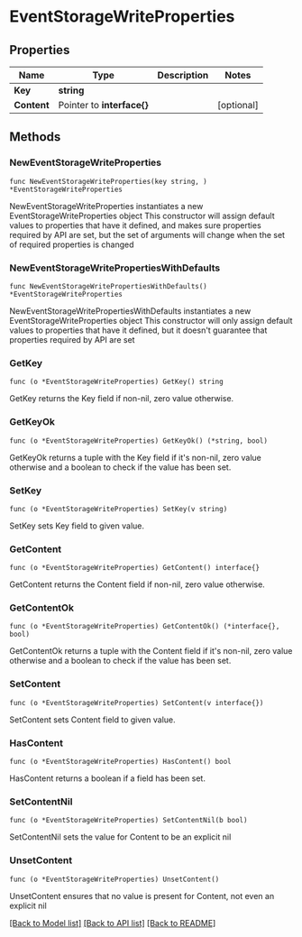 # EventStorageWriteProperties

## Properties

Name | Type | Description | Notes
------------ | ------------- | ------------- | -------------
**Key** | **string** |  | 
**Content** | Pointer to **interface{}** |  | [optional] 

## Methods

### NewEventStorageWriteProperties

`func NewEventStorageWriteProperties(key string, ) *EventStorageWriteProperties`

NewEventStorageWriteProperties instantiates a new EventStorageWriteProperties object
This constructor will assign default values to properties that have it defined,
and makes sure properties required by API are set, but the set of arguments
will change when the set of required properties is changed

### NewEventStorageWritePropertiesWithDefaults

`func NewEventStorageWritePropertiesWithDefaults() *EventStorageWriteProperties`

NewEventStorageWritePropertiesWithDefaults instantiates a new EventStorageWriteProperties object
This constructor will only assign default values to properties that have it defined,
but it doesn't guarantee that properties required by API are set

### GetKey

`func (o *EventStorageWriteProperties) GetKey() string`

GetKey returns the Key field if non-nil, zero value otherwise.

### GetKeyOk

`func (o *EventStorageWriteProperties) GetKeyOk() (*string, bool)`

GetKeyOk returns a tuple with the Key field if it's non-nil, zero value otherwise
and a boolean to check if the value has been set.

### SetKey

`func (o *EventStorageWriteProperties) SetKey(v string)`

SetKey sets Key field to given value.


### GetContent

`func (o *EventStorageWriteProperties) GetContent() interface{}`

GetContent returns the Content field if non-nil, zero value otherwise.

### GetContentOk

`func (o *EventStorageWriteProperties) GetContentOk() (*interface{}, bool)`

GetContentOk returns a tuple with the Content field if it's non-nil, zero value otherwise
and a boolean to check if the value has been set.

### SetContent

`func (o *EventStorageWriteProperties) SetContent(v interface{})`

SetContent sets Content field to given value.

### HasContent

`func (o *EventStorageWriteProperties) HasContent() bool`

HasContent returns a boolean if a field has been set.

### SetContentNil

`func (o *EventStorageWriteProperties) SetContentNil(b bool)`

 SetContentNil sets the value for Content to be an explicit nil

### UnsetContent
`func (o *EventStorageWriteProperties) UnsetContent()`

UnsetContent ensures that no value is present for Content, not even an explicit nil

[[Back to Model list]](../README.md#documentation-for-models) [[Back to API list]](../README.md#documentation-for-api-endpoints) [[Back to README]](../README.md)


